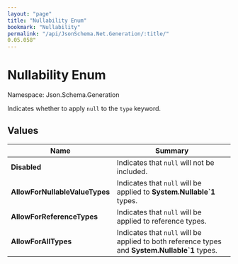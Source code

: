 ```yaml
---
layout: "page"
title: "Nullability Enum"
bookmark: "Nullability"
permalink: "/api/JsonSchema.Net.Generation/:title/"
0.05.058"
---
```

# Nullability Enum

Namespace: Json.Schema.Generation

Indicates whether to apply `null` to the `type` keyword.

## Values

| Name | Summary |
|---|---|
| **Disabled** | Indicates that `null` will not be included. |
| **AllowForNullableValueTypes** | Indicates that `null` will be applied to **System.Nullable`1** types. |
| **AllowForReferenceTypes** | Indicates that `null` will be applied to reference types. |
| **AllowForAllTypes** | Indicates that `null` will be applied to both reference types and **System.Nullable`1** types. |

